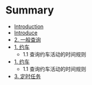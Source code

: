 # Summary

* [Introduction](README.md)
* [Introduce](introduce.md)
* [2. 一般查询](yi_ban_cha_xun.md)
* [1. 约车](yue_che.md)
   * 1.1  查询约车活动的时间规则
* [1. 约车](yue_che.md)
   * 1.1  查询约车活动的时间规则
* [3. 定时任务](ding_shi_ren_wu.md)

